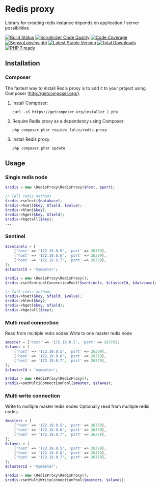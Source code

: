 # Redis proxy
Library for creating redis instance depends on application / server possibilities

[![Build Status](https://travis-ci.org/lulco/redis-proxy.svg?branch=master)](https://travis-ci.org/lulco/redis-proxy)
[![Scrutinizer Code Quality](https://scrutinizer-ci.com/g/lulco/redis-proxy/badges/quality-score.png?b=master)](https://scrutinizer-ci.com/g/lulco/redis-proxy/?branch=master)
[![Code Coverage](https://scrutinizer-ci.com/g/lulco/redis-proxy/badges/coverage.png?b=master)](https://scrutinizer-ci.com/g/lulco/redis-proxy/?branch=master)
[![SensioLabsInsight](https://insight.sensiolabs.com/projects/614109c1-261a-432a-9a32-50d7138b00c4/mini.png)](https://insight.sensiolabs.com/projects/614109c1-261a-432a-9a32-50d7138b00c4)
[![Latest Stable Version](https://img.shields.io/packagist/v/lulco/redis-proxy.svg)](https://packagist.org/packages/lulco/redis-proxy)
[![Total Downloads](https://img.shields.io/packagist/dt/lulco/redis-proxy.svg?style=flat-square)](https://packagist.org/packages/lulco/redis-proxy)
[![PHP 7 ready](http://php7ready.timesplinter.ch/lulco/redis-proxy/master/badge.svg)](https://travis-ci.org/lulco/redis-proxy)

## Installation

### Composer
The fastest way to install Redis proxy is to add it to your project using Composer (http://getcomposer.org/).

1. Install Composer:
    ```
    curl -sS https://getcomposer.org/installer | php
    ```
1. Require Redis proxy as a dependency using Composer:
    ```
    php composer.phar require lulco/redis-proxy
    ```
1. Install Redis proxy:
    ```
    php composer.phar update
    ```

## Usage
### Single redis node
```php
$redis = new \RedisProxy\RedisProxy($host, $port);

// Call redis methods
$redis->select($database);
$redis->hset($key, $field, $value);
$redis->hlen($key);
$redis->hget($key, $field);
$redis->hgetall($key);
...
```

### Sentinel
```php
$sentinels = [
    ['host' => '172.19.0.5', 'port' => 26379],
    ['host' => '172.19.0.6', 'port' => 26379],
    ['host' => '172.19.0.7', 'port' => 26379],
];
$clusterId = 'mymaster';

$redis = new \RedisProxy\RedisProxy();
$redis->setSentinelConnectionPool($sentinels, $clusterId, $database);

// Call redis methods
$redis->hset($key, $field, $value);
$redis->hlen($key);
$redis->hget($key, $field);
$redis->hgetall($key);
```

### Multi read connection
Read from multiple redis nodes
Write to one master redis node
```php
$master = ['host' => '172.19.0.5', 'port' => 26379];
$slaves = [
    ['host' => '172.19.0.5', 'port' => 26379],
    ['host' => '172.19.0.6', 'port' => 26379],
    ['host' => '172.19.0.7', 'port' => 26379],
];
$clusterId = 'mymaster';

$redis = new \RedisProxy\RedisProxy();
$redis->setMultiConnectionPool($master, $slaves);
```

### Multi write connection
Write to multiple master redis nodes
Optionally read from multiple redis nodes
```php
$masters = [
    ['host' => '172.19.0.5', 'port' => 26379],
    ['host' => '172.19.0.6', 'port' => 26379],
    ['host' => '172.19.0.7', 'port' => 26379],
];
$slaves = [
    ['host' => '172.19.0.5', 'port' => 26379],
    ['host' => '172.19.0.6', 'port' => 26379],
    ['host' => '172.19.0.7', 'port' => 26379],
];
$clusterId = 'mymaster';

$redis = new \RedisProxy\RedisProxy();
$redis->setMultiWriteConnectionPool($masters, $slaves);
```